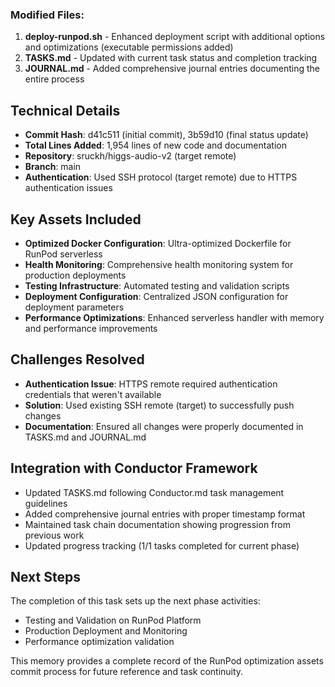### Modified Files:
1. **deploy-runpod.sh** - Enhanced deployment script with additional options and optimizations (executable permissions added)
2. **TASKS.md** - Updated with current task status and completion tracking
3. **JOURNAL.md** - Added comprehensive journal entries documenting the entire process

## Technical Details
- **Commit Hash**: d41c511 (initial commit), 3b59d10 (final status update)
- **Total Lines Added**: 1,954 lines of new code and documentation
- **Repository**: sruckh/higgs-audio-v2 (target remote)
- **Branch**: main
- **Authentication**: Used SSH protocol (target remote) due to HTTPS authentication issues

## Key Assets Included
- **Optimized Docker Configuration**: Ultra-optimized Dockerfile for RunPod serverless
- **Health Monitoring**: Comprehensive health monitoring system for production deployments
- **Testing Infrastructure**: Automated testing and validation scripts
- **Deployment Configuration**: Centralized JSON configuration for deployment parameters
- **Performance Optimizations**: Enhanced serverless handler with memory and performance improvements

## Challenges Resolved
- **Authentication Issue**: HTTPS remote required authentication credentials that weren't available
- **Solution**: Used existing SSH remote (target) to successfully push changes
- **Documentation**: Ensured all changes were properly documented in TASKS.md and JOURNAL.md

## Integration with Conductor Framework
- Updated TASKS.md following Conductor.md task management guidelines
- Added comprehensive journal entries with proper timestamp format
- Maintained task chain documentation showing progression from previous work
- Updated progress tracking (1/1 tasks completed for current phase)

## Next Steps
The completion of this task sets up the next phase activities:
- Testing and Validation on RunPod Platform
- Production Deployment and Monitoring
- Performance optimization validation

This memory provides a complete record of the RunPod optimization assets commit process for future reference and task continuity.